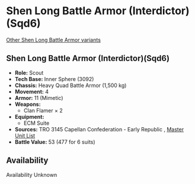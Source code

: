 # Shen Long Battle Armor (Interdictor)(Sqd6) 

[Other Shen Long Battle Armor variants](../shen_long_battle_armor.md) 

## Shen Long Battle Armor (Interdictor)(Sqd6) 

- **Role:** Scout 
- **Tech Base:** Inner Sphere (3092) 
- **Chassis:** Heavy Quad Battle Armor (1,500 kg) 
- **Movement:** 4 
- **Armor:** 11 (Mimetic) 
- **Weapons:** 
  - Clan Flamer × 2 
- **Equipment:** 
  - ECM Suite 
- **Sources:** TRO 3145 Capellan Confederation - Early Republic , [Master Unit List](http://masterunitlist.info/Unit/Details/9112) 
- **Battle Value:** 53 (477 for 6 suits) 

## Availability 

Availability Unknown 


